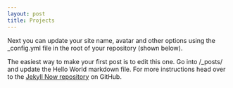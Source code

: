 ```yaml
---
layout: post
title: Projects
---
```


Next you can update your site name, avatar and other options using the _config.yml file in the root of your repository (shown below).

<!-- ![_config.yml]({{ site.baseurl }}/images/config.png) -->

The easiest way to make your first post is to edit this one. Go into /_posts/ and update the Hello World markdown file. For more instructions head over to the [Jekyll Now repository](https://github.com/barryclark/jekyll-now) on GitHub.